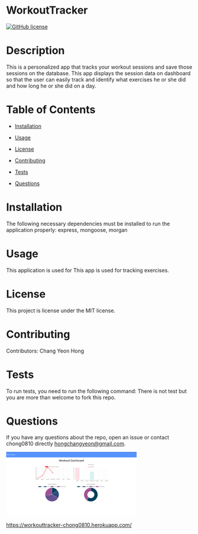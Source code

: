 
# WorkoutTracker
[![GitHub license](https://img.shields.io/badge/license-MIT-blue.svg)](https://github.com/chong0810/WorkoutTracker)

# Description

This is a personalized app that tracks your workout sessions and save those sessions on the database. This app displays the session data on dashboard so that the user can easily track and identify what exercises he or she did and how long he or she did on a day.

# Table of Contents 

* [Installation](#installation)

* [Usage](#usage)

* [License](#license)

* [Contributing](#contributing)

* [Tests](#tests)

* [Questions](#questions)

# Installation

The following necessary dependencies must be installed to run the application properly: express, mongoose, morgan

# Usage

​This application is used for This app is used for tracking exercises.

# License

This project is license under the MIT license.

# Contributing

​Contributors: Chang Yeon Hong

# Tests

To run tests, you need to run the following command: There is not test but you are more than welcome to fork this repo.

# Questions

If you have any questions about the repo, open an issue or contact chong0810 directly hongchangyeon@gmail.com.

<img src="./public/assets/workouttracker.PNG" width="70%" alt="Workout Tracker App Picture" >

https://workouttracker-chong0810.herokuapp.com/